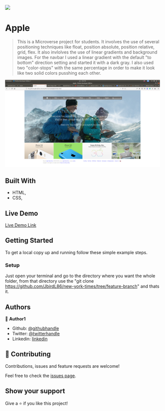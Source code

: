 ![](https://img.shields.io/badge/Microverse-blueviolet)

# Apple

> This is a Microverse project for students. It involves the use of several positioning techniques like float, position absolute, 
position relative, grid, flex. It also invlolves the use of linear gradients and background images. For the navbar I used a linear
gradient with the default "to bottom" direction setting and started it with a dark gray. I also used two "color-stops" with the same 
percentage in order to make it look like two solid colors pusshing each other. 

![screenshot](./assets/images/screenshot.png)

## Built With

- HTML,
- CSS,

## Live Demo

[Live Demo Link](https://rawcdn.githack.com/JbirdL86/Apple/d5f92b6629e3debbce7684a22ac2cb8cc6d6820e/index.html)


## Getting Started


To get a local copy up and running follow these simple example steps.

### Setup

Just open your terminal and go to the directory where you want the whole folder, from that directory use the "git clone https://github.com/JbirdL86/new-york-times/tree/feature-branch" 
and thats it.

## Authors

👤 **Author1**

- Github: [@githubhandle](https://github.com/JbirdL86)
- Twitter: [@twitterhandle](https://twitter.com/JuanLui06498455)
- Linkedin: [linkedin](https://www.linkedin.com/in/juan-luis-0551921aa/)

## 🤝 Contributing

Contributions, issues and feature requests are welcome!

Feel free to check the [issues page](issues/).

## Show your support

Give a ⭐️ if you like this project! 


